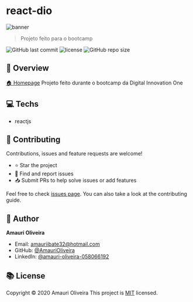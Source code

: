 # react-dio

![banner](logo.png)

> Projeto feito para o bootcamp

![GitHub last commit](https://img.shields.io/github/last-commit/AmauriOliveira/front-end--componentizado-ReactJS)
![license](https://img.shields.io/github/license/AmauriOliveira/front-end--componentizado-ReactJS)
![GitHub repo size](https://img.shields.io/github/repo-size/AmauriOliveira/front-end--componentizado-ReactJS)

## :telescope: Overview

[🏠 Homepage](https://github.com/AmauriOliveira/front-end--componentizado-ReactJS)
Projeto feito durante o bootcamp da Digital Innovation One

## :computer: Techs

- reactjs

## :star2: Contributing

Contributions, issues and feature requests are welcome!

- ⭐️ Star the project
- 🐛 Find and report issues
- 📥 Submit PRs to help solve issues or add features

Feel free to check [issues page](https://github.com/AmauriOliveira/front-end--componentizado-ReactJS/issues). You can also take a look at the contributing guide.

## :bow: Author

**Amauri Oliveira**

- Email: amauriibate32@hotmail.com
- GitHub: [@AmauriOliveira](https://github.com/AmauriOliveira)
- LinkedIn: [@amauri-oliveira-058066192](https://linkedin.com/in/amauri-oliveira-058066192)

## :books: License

Copyright © 2020 Amauri Oliveira
This project is [MIT](license) licensed.
